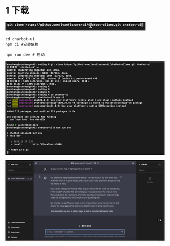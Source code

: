 
# 1 下载 

![](images/Pasted%20image%2020241105203533.png)


```
cd charbot-ui 
npm ci #安装依赖 

npm run dev # 启动
```


![](images/Pasted%20image%2020241105203639.png)


![](images/Pasted%20image%2020241105203648.png)
